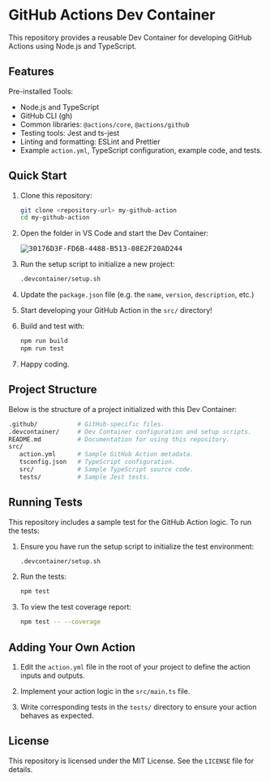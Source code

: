 # GitHub Actions Dev Container

This repository provides a reusable Dev Container for developing GitHub Actions using Node.js and TypeScript.

## Features

Pre-installed Tools:
   * Node.js and TypeScript
   * GitHub CLI (gh)
   * Common libraries: `@actions/core`, `@actions/github`
   * Testing tools: Jest and ts-jest
   * Linting and formatting: ESLint and Prettier
   * Example `action.yml`, TypeScript configuration, example code, and tests.

## Quick Start

1. Clone this repository:
   ```bash
   git clone <repository-url> my-github-action
   cd my-github-action
   ```

2. Open the folder in VS Code and start the Dev Container:

   <kbd>![30176D3F-FD6B-4488-B513-08E2F20AD244](https://github.com/user-attachments/assets/3546cba9-61b6-4534-9313-37a8a3c877a8)</kbd>
   
3. Run the setup script to initialize a new project:
   ```bash
   .devcontainer/setup.sh
   ```

4. Update the `package.json` file (e.g. the `name`, `version`, `description`, etc.)
   
5. Start developing your GitHub Action in the `src/` directory!

6. Build and test with:
   ```bash
   npm run build
   npm run test
   ```

7. Happy coding.

## Project Structure

Below is the structure of a project initialized with this Dev Container:

```bash
.github/           # GitHub-specific files.
.devcontainer/     # Dev Container configuration and setup scripts.
README.md          # Documentation for using this repository.
src/
   action.yml      # Sample GitHub Action metadata.
   tsconfig.json   # TypeScript configuration.
   src/            # Sample TypeScript source code.
   tests/          # Sample Jest tests.
```

## Running Tests

This repository includes a sample test for the GitHub Action logic. To run the tests:

1. Ensure you have run the setup script to initialize the test environment:
   ```bash
   .devcontainer/setup.sh
   ```

2. Run the tests:
   ```bash
   npm test
   ```

3. To view the test coverage report:
   ```bash
   npm test -- --coverage
   ```

## Adding Your Own Action

1. Edit the `action.yml` file in the root of your project to define the action inputs and outputs.

2. Implement your action logic in the `src/main.ts` file.

3. Write corresponding tests in the `tests/` directory to ensure your action behaves as expected.

## License

This repository is licensed under the MIT License. See the `LICENSE` file for details.
